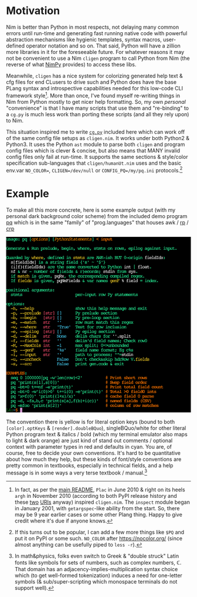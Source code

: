 # Motivation

Nim is better than Python in most respects, not delaying many common errors
until run-time and generating fast running native code with powerful abstraction
mechanisms like hygienic templates, syntax macros, user-defined operator
notation and so on.  That said, Python will have a zillion more libraries in it
for the foreseeable future.  For whatever reasons it may not be convenient to
use a Nim `cligen` program to call Python from Nim (the reverse of what
[NimPy](https://github.com/yglukhov/nimpy) provides) to access these libs.

Meanwhile, `cligen` has a nice system for colorizing generated help text & cfg
files for end CLusers to drive such and Python does have the base PLang syntax
and introspective capabilities needed for this low-code CLI framework style[^1].
More than once, I've found myself re-writing things in Nim from Python mostly to
get nicer help formatting.  So, my own _personal_ "convenience" is that I have
many scripts that use them and "re-binding" to a `cg.py` is much less work than
porting these scripts (and all they rely upon) to Nim.

This situation inspired me to write [`cg.py`](cg.py) included here which can
work off of the same config file setups as `cligen.nim`.  It works under both
Python2 & Python3.  It uses the Python `ast` module to parse both `cligen` and
program config files which is clever & concise, but also means that MANY invalid
config files only fail at run-time.  It supports the same sections & style/color
specification sub-languages that `cligen/humanUt.nim` uses and the basic env.var
`NO_COLOR=`, `CLIGEN=/dev/null` or `CONFIG_PQ=/my/pq.ini` protocols.[^2]

# Example

To make all this more concrete, here is some example output (with my personal
dark background color scheme) from the included demo program [pq](pq) which is
in the same "family" of "prog.languages" that houses awk /
[rp](https://github.com/c-blake/bu/blob/main/doc/rp.md) /
[crp](https://github.com/c-blake/bu/blob/main/doc/crp.md)

![pqCgPyDemo](pqCgPyDemo.png)

The convention there is yellow is for literal option keys (bound to both
`[color].optKeys` & `[render].doubleBQuo`), singleBQuo/white for other literal
Python program text & italics / bold (which my terminal emulator also maps to
light & dark orange) are just kind of stand out comments / optional context with
parameter types in red and defaults in cyan.  You are, of course, free to decide
your own conventions.  It's hard to be quantitative about how much they help,
but these kinds of font/style conventions are pretty common in textbooks,
especially in technical fields, and a help message is in some ways a very terse
textbook / manual.[^3]

[^1]: In fact, as per the [main README](../README.md), `Plac` in June 2010 &
right on its heels `argh` in November 2010 (according to both PyPI release
history and these
[two](https://www.thecodingforums.com/threads/plac-the-easiest-command-line-arguments-parser-in-the-world.724602/)
[URIs](https://www.reddit.com/r/Python/comments/e5nag/argh_a_simple_argparse_wrapper_that_doesnt_make/)
anyway) inspired `cligen.nim`.  The `inspect` module began in January 2001, with
`getargspec`-like ability from the start.  So, there may be 9 year earlier cases
or some other Plang thing.  Happy to give credit where it's due if anyone knows.

[^2]: If this turns out to be popular, I can add a few more things like `$PQ`
and put it on PyPI or some such.  `NO_COLOR` after https://nocolor.org/ (since
almost anything can be usefully piped to `less -r`).

[^3]: In math&physics, folks even switch to Greek & "double struck" Latin fonts
like symbols for sets of numbers, such as complex numbers, ℂ.  That domain has
an adjacency-implies-multiplication syntax choice which (to get well-formed
tokenization) induces a need for one-letter symbols (& sub/super-scripting which
monospace terminals do not support well).
